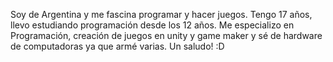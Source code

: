 Soy de Argentina y me fascina programar y hacer juegos. Tengo 17 años, llevo estudiando programación desde los 12 años.
Me especializo en Programación, creación de juegos en unity y game maker y sé de hardware de computadoras ya que armé varias. 
Un saludo! :D
